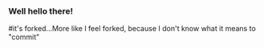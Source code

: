 ### Well hello there!

#it's forked...More like I feel forked, because I don't know what it means to "commit"

